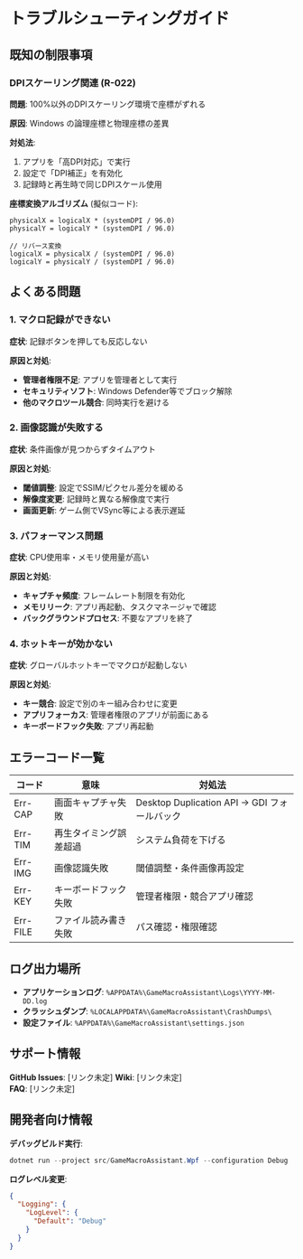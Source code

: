 # トラブルシューティングガイド

## 既知の制限事項

### DPIスケーリング関連 (R-022)

**問題**: 100%以外のDPIスケーリング環境で座標がずれる

**原因**: Windows の論理座標と物理座標の差異

**対処法**:
1. アプリを「高DPI対応」で実行
2. 設定で「DPI補正」を有効化
3. 記録時と再生時で同じDPIスケール使用

**座標変換アルゴリズム** (擬似コード):
```
physicalX = logicalX * (systemDPI / 96.0)
physicalY = logicalY * (systemDPI / 96.0)

// リバース変換
logicalX = physicalX / (systemDPI / 96.0)  
logicalY = physicalY / (systemDPI / 96.0)
```

## よくある問題

### 1. マクロ記録ができない

**症状**: 記録ボタンを押しても反応しない

**原因と対処**:
- **管理者権限不足**: アプリを管理者として実行
- **セキュリティソフト**: Windows Defender等でブロック解除
- **他のマクロツール競合**: 同時実行を避ける

### 2. 画像認識が失敗する

**症状**: 条件画像が見つからずタイムアウト

**原因と対処**:
- **閾値調整**: 設定でSSIM/ピクセル差分を緩める
- **解像度変更**: 記録時と異なる解像度で実行
- **画面更新**: ゲーム側でVSync等による表示遅延

### 3. パフォーマンス問題

**症状**: CPU使用率・メモリ使用量が高い

**原因と対処**:
- **キャプチャ頻度**: フレームレート制限を有効化
- **メモリリーク**: アプリ再起動、タスクマネージャで確認
- **バックグラウンドプロセス**: 不要なアプリを終了

### 4. ホットキーが効かない

**症状**: グローバルホットキーでマクロが起動しない

**原因と対処**:
- **キー競合**: 設定で別のキー組み合わせに変更
- **アプリフォーカス**: 管理者権限のアプリが前面にある
- **キーボードフック失敗**: アプリ再起動

## エラーコード一覧

| コード | 意味 | 対処法 |
|--------|------|--------|
| Err-CAP | 画面キャプチャ失敗 | Desktop Duplication API → GDI フォールバック |
| Err-TIM | 再生タイミング誤差超過 | システム負荷を下げる |
| Err-IMG | 画像認識失敗 | 閾値調整・条件画像再設定 |
| Err-KEY | キーボードフック失敗 | 管理者権限・競合アプリ確認 |
| Err-FILE | ファイル読み書き失敗 | パス確認・権限確認 |

## ログ出力場所

- **アプリケーションログ**: `%APPDATA%\GameMacroAssistant\Logs\YYYY-MM-DD.log`
- **クラッシュダンプ**: `%LOCALAPPDATA%\GameMacroAssistant\CrashDumps\`
- **設定ファイル**: `%APPDATA%\GameMacroAssistant\settings.json`

## サポート情報

**GitHub Issues**: [リンク未定]
**Wiki**: [リンク未定]  
**FAQ**: [リンク未定]

## 開発者向け情報

**デバッグビルド実行**:
```powershell
dotnet run --project src/GameMacroAssistant.Wpf --configuration Debug
```

**ログレベル変更**:
```json
{
  "Logging": {
    "LogLevel": {
      "Default": "Debug"
    }
  }
}
```